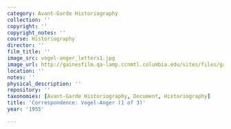 ```yaml
---
category: Avant-Garde Historiography
collection: ''
copyright: ''
copyright_notes: ''
course: Historiography
director: ''
film_title: ''
image_src: vogel-anger_letters1.jpg
image_url: http://gainesfilm.qa-lamp.ccnmtl.columbia.edu/sites/files/gainesfilm/images/vogel-anger_letters1.jpg
location: ''
notes: ''
physical_description: ''
repository: ''
taxonomies: [Avant-Garde Historiography, Document, Historiography]
title: 'Correspondence: Vogel-Anger (1 of 3)'
year: '1955'

---
```

